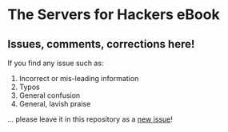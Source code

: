 The Servers for Hackers eBook
=========

## Issues, comments, corrections here!

If you find any issue such as:

1. Incorrect or mis-leading information
2. Typos
3. General confusion
4. General, lavish praise

... please leave it in this repository as a [new issue](https://github.com/Servers-for-Hackers/the-book/issues)!
